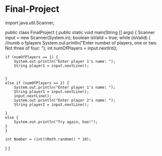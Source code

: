 # Final-Project
import java.util.Scanner;

public class FinalProject {
  public static void main(String [] args) {
    Scanner input = new Scanner(System.in); 
    boolean isValid = true;
    while (isValid) {
    //numb o fplayers
    System.out.println("Enter number of players, one or two. Not three of four: ");
    int numOfPlayers = input.nextInt();
    
    if (numOfPlayers == 1) {
        System.out.println("Enter player 1's name: ");
        String player1 = input.nextLine();
        
        
    }
    else if (numOfPlayers == 2) {
        System.out.println("Enter player 1's name: ");
        String player1 = input.nextLine();
        input.nextLine();
        System.out.println("Enter player 2's name: ");
        String player2 = input.nextLine();
        
    }
    else {
        System.out.println("Try again, hoe!");
    }
    }
    
    int Number = (int)(Math.random() * 10); 
  }
}
